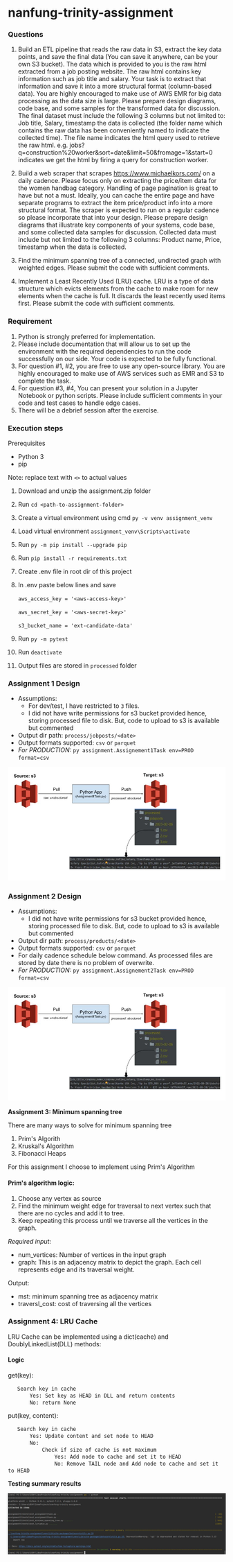 # nanfung-trinity-assignment

### **Questions**
1. Build an ETL pipeline that reads the raw data in S3, extract the key data points, and
save the final data (You can save it anywhere, can be your own S3 bucket). The data
which is provided to you is the raw html extracted from a job posting website. The
raw html contains key information such as job title and salary. Your task is to extract
that information and save it into a more structural format (column-based data). You
are highly encouraged to make use of AWS EMR for big data processing as the data
size is large. Please prepare design diagrams, code base, and some samples for the
transformed data for discussion. The final dataset must include the following 3
columns but not limited to: Job title, Salary, timestamp the data is collected (the folder
name which contains the raw data has been conveniently named to indicate the
collected time). The file name indicates the html query used to retrieve the raw html.
e.g. jobs?q=construction%20worker&sort=date&limit=50&fromage=1&start=0
indicates we get the html by firing a query for construction worker.

2. Build a web scraper that scrapes https://www.michaelkors.com/ on a daily cadence.
Please focus only on extracting the price/item data for the women handbag category.
Handling of page pagination is great to have but not a must. Ideally, you can cache the
entire page and have separate programs to extract the item price/product info into a
more structural format. The scraper is expected to run on a regular cadence so please
incorporate that into your design. Please prepare design diagrams that illustrate key
components of your systems, code base, and some collected data samples for
discussion. Collected data must include but not limited to the following 3 columns:
Product name, Price, timestamp when the data is collected.

3. Find the minimum spanning tree of a connected, undirected graph with weighted
edges. Please submit the code with sufficient comments.

4. Implement a Least Recently Used (LRU) cache. LRU is a type of data structure which
evicts elements from the cache to make room for new elements when the cache is
full. It discards the least recently used items first. Please submit the code with
sufficient comments.

### **Requirement**
1. Python is strongly preferred for implementation.
2. Please include documentation that will allow us to set up the environment with the
required dependencies to run the code successfully on our side. Your code is expected
to be fully functional.
3. For question #1, #2, you are free to use any open-source library. You are highly
encouraged to make use of AWS services such as EMR and S3 to complete the task.
4. For question #3, #4, You can present your solution in a Jupyter Notebook or python
scripts. Please include sufficient comments in your code and test cases to handle edge
cases.
5. There will be a debrief session after the exercise.

### **Execution steps**

Prerequisites
* Python 3
* pip

Note: replace text with `<>` to actual values
1. Download and unzip the assignment.zip folder 
2. Run `cd <path-to-assignment-folder>`
3. Create a virtual environment using cmd
    `py -v venv assignment_venv`
4. Load virtual environment
    `assignment_venv\Scripts\activate`
5. Run `py -m pip install --upgrade pip`
6. Run `pip install -r requirements.txt`
7. Create .env file in root dir of this project  
8. In .env paste below lines and save

   `aws_access_key = '<aws-access-key>'`

   `aws_secret_key = '<aws-secret-key>'`

   `s3_bucket_name = 'ext-candidate-data'`
9. Run `py -m pytest`
10. Run `deactivate`
11. Output files are stored in `processed` folder

### **Assignment 1 Design** <br>
* Assumptions:
    * For dev/test, I have restricted to `3` files.
    * I did not have write permissions for s3 bucket provided hence, storing processed file to disk. But, code to upload to s3 is available but commented
* Output dir path: `process/jobposts/<date>`
* Output formats supported: `csv` or `parquet`
* _For PRODUCTION:_ `py assignment.Assignement1Task env=PROD format=csv`

![assignment1_design.JPG](docs%2Fassignment1_design.JPG)

### **Assignment 2 Design** <br>
* Assumptions:
    * I did not have write permissions for s3 bucket provided hence, storing processed file to disk. But, code to upload to s3 is available but commented
* Output dir path: `process/products/<date>`
* Output formats supported: `csv` or `parquet`
* For daily cadence schedule below command. As processed files are stored by date there is no problem of overwrite. 
* _For PRODUCTION:_ `py assignment.Assignement2Task env=PROD format=csv`

![assignment2_design.JPG](docs%2Fassignment1_design.JPG)

**Assignment 3: Minimum spanning tree**

There are many ways to solve for minimum spanning tree
1. Prim's Algorith
2. Kruskal's Algorithm
3. Fibonacci Heaps

For this assignment I choose to implement using Prim's Algorithm

#### **Prim's algorithm logic:**

1. Choose any vertex as source
2. Find the minimum weight edge for traversal to next vertex such that there are no cycles and add it to tree.
3. Keep repeating this process until we traverse all the vertices in the graph.

_Required input:_
* num_vertices: Number of vertices in the input graph 
* graph: This is an adjacency matrix to depict the graph. Each cell represents edge and its traversal weight.


Output:
* mst: minimum spanning tree as adjacency matrix
* traversl_cost: cost of traversing all the vertices

### **Assignment 4: LRU Cache**


LRU Cache can be implemented using a dict(cache) and DoublyLinkedList(DLL)
methods:

#### **Logic**

get(key):

       Search key in cache
           Yes: Set key as HEAD in DLL and return contents
           No: return None
   
put(key, content):

       Search key in cache
           Yes: Update content and set node to HEAD
           No:
               Check if size of cache is not maximum
                   Yes: Add node to cache and set it to HEAD
                   No: Remove TAIL node and Add node to cache and set it to HEAD

**Testing summary results**

![assignment_testcase_summary.JPG](docs%2Fassignment_testcase_summary.JPG)